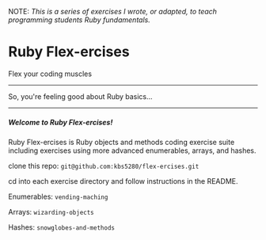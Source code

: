NOTE: _This is a series of exercises I wrote, or adapted, to teach programming students Ruby fundamentals._

# Ruby Flex-ercises
Flex your coding muscles

------

So, you're feeling good about Ruby basics...

-----

##### Welcome to Ruby Flex-ercises!

Ruby Flex-ercises is Ruby objects and methods coding exercise suite including exercises using more advanced enumerables, arrays, and hashes.

clone this repo: `git@github.com:kbs5280/flex-ercises.git`

cd into each exercise directory and follow instructions in the README.

Enumerables: `vending-maching`  

Arrays: `wizarding-objects`  

Hashes: `snowglobes-and-methods`
